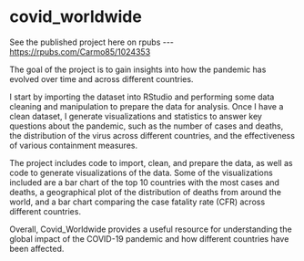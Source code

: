 # covid_worldwide
See the published project here on rpubs --- https://rpubs.com/Carmo85/1024353

The goal of the project is to gain insights into how the pandemic has evolved over time and across different countries.

I start by importing the dataset into RStudio and performing some data cleaning and manipulation to prepare the data for analysis. Once I have a clean dataset, I generate visualizations and statistics to answer key questions about the pandemic, such as the number of cases and deaths, the distribution of the virus across different countries, and the effectiveness of various containment measures.

The project includes code to import, clean, and prepare the data, as well as code to generate visualizations of the data. Some of the visualizations included are a bar chart of the top 10 countries with the most cases and deaths, a geographical plot of the distribution of deaths from around the world, and a bar chart comparing the case fatality rate (CFR) across different countries.

Overall, Covid_Worldwide provides a useful resource for understanding the global impact of the COVID-19 pandemic and how different countries have been affected.
